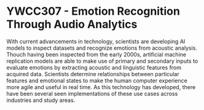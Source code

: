 # YWCC307 - Emotion Recognition Through Audio Analytics

With current advancements in technology, scientists are developing AI models to inspect datasets and recognize emotions from acoustic analysis. Thouch having been inspected from the early 2000s, artificial machine replication models are able to make use of primary and secondary inputs to evaluate emotions by extracting acoustic and linguistic features from acquired data. Scientists determine relationships between particular features and emotional states to make the human computer experience more agile and useful in real time. As this technology has developed, there have been several seen implementations of these use cases across industries and study areas.
